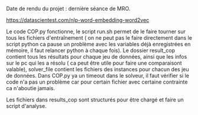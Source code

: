 Date de rendu du projet : dernière séance de MRO.

https://datascientest.com/nlp-word-embedding-word2vec


Le code COP.py fonctionne, le script run.sh permet de le faire tourner sur tous les fichiers d'entraînement
( on ne peut pas le faire directement dans le script python ca pause un problème avec les variables déjà enregistrées en mémoire, il faut relancer python à chaque fois). 
Le dossier result_cop contient tous les résultats pour chaque jeu de données, ainsi que les infos sur le pc qui les a résolu
( ca peut être utile pour faire une comparaisont valable), solver_file contient les fichiers des instances pour chacun des jeu de données. 
Dans COP.py ya un timeout dans le solveur, il faut vérifier si le code n'a pas un problème car pour certain fichier avec certaine contrainte ca n'aboutie jamais. 

Les fichiers dans results_cop sont structurés pour être chargé et faire un script d'analyse.